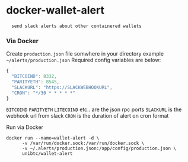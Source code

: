 # docker-wallet-alert
      send slack alerts about other containered wallets

### Via Docker
Create `production.json` file somwhere in your directory example `~/alerts/production.json`
Required config variables are below:

```js
{
  "BITCOIND": 8332,
  "PARITYETH": 8545,
  "SLACKURL": "https://SLACKWEBHOOKURL",
  "CRON": "*/30 * * * * *"
}
```
`BITCOIND` `PARITYETH` `LITECOIND` etc.. are the json rpc ports
`SLACKURL` is the webhook url from slack
`CRON` is the duration of alert on cron format

Run via Docker
```
docker run --name=wallet-alert -d \
      -v /var/run/docker.sock:/var/run/docker.sock \
      -v ~/.alerts/production.json:/app/config/production.json \
      unibtc/wallet-alert
```